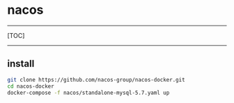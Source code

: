 # nacos

------

[TOC]

------

## install

```sh
git clone https://github.com/nacos-group/nacos-docker.git
cd nacos-docker
docker-compose -f nacos/standalone-mysql-5.7.yaml up
```


